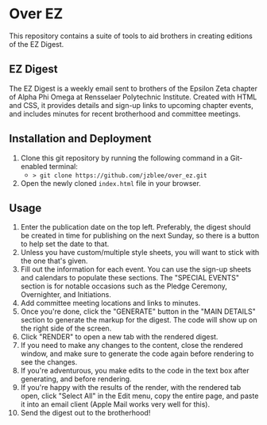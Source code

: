 # Over EZ
This repository contains a suite of tools to aid brothers in creating editions of the EZ Digest.
## EZ Digest
The EZ Digest is a weekly email sent to brothers of the Epsilon Zeta chapter of Alpha Phi Omega at Rensselaer Polytechnic Institute. Created with HTML and CSS, it provides details and sign-up links to upcoming chapter events, and includes minutes for recent brotherhood and committee meetings.
## Installation and Deployment
1. Clone this git repository by running the following command in a Git-enabled terminal:
    * `> git clone https://github.com/jzblee/over_ez.git`
2. Open the newly cloned `index.html` file in your browser.
## Usage
1. Enter the publication date on the top left. Preferably, the digest should be created in time for publishing on the next Sunday, so there is a button to help set the date to that.
2. Unless you have custom/multiple style sheets, you will want to stick with the one that's given.
3. Fill out the information for each event. You can use the sign-up sheets and calendars to populate these sections. The "SPECIAL EVENTS" section is for notable occasions such as the Pledge Ceremony, Overnighter, and Initiations.
4. Add committee meeting locations and links to minutes.
5. Once you're done, click the "GENERATE" button in the "MAIN DETAILS" section to generate the markup for the digest. The code will show up on the right side of the screen.
6. Click "RENDER" to open a new tab with the rendered digest.
7. If you need to make any changes to the content, close the rendered window, and make sure to generate the code again before rendering to see the changes.
8. If you're adventurous, you make edits to the code in the text box after generating, and before rendering.
9. If you're happy with the results of the render, with the rendered tab open, click "Select All" in the Edit menu, copy the entire page, and paste it into an email client (Apple Mail works very well for this).
10. Send the digest out to the brotherhood!
